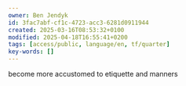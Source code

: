 ```yaml
---
owner: Ben Jendyk
id: 3fac7abf-cf1c-4723-acc3-6281d0911944
created: 2025-03-16T08:53:32+0100
modified: 2025-04-18T16:55:41+0200
tags: [access/public, language/en, tf/quarter]
key-words: []
---
```


become more accustomed to etiquette and manners